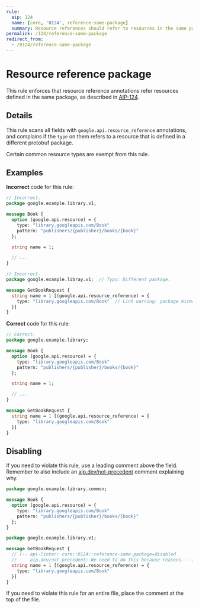 ```yaml
---
rule:
  aip: 124
  name: [core, '0124', reference-same-package]
  summary: Resource references should refer to resources in the same package.
permalink: /124/reference-same-package
redirect_from:
  - /0124/reference-same-package
---
```


# Resource reference package

This rule enforces that resource reference annotations refer resources defined
in the same package, as described in [AIP-124][].

## Details

This rule scans all fields with `google.api.resource_reference` annotations,
and complains if the `type` on them refers to a resource that is defined in a
different protobuf package.

Certain common resource types are exempt from this rule.

## Examples

**Incorrect** code for this rule:

```proto
// Incorrect.
package google.example.library.v1;

message Book {
  option (google.api.resource) = {
    type: "library.googleapis.com/Book"
    pattern: "publishers/{publisher}/books/{book}"
  };

  string name = 1;

  // ...
}
```

```proto
// Incorrect.
package google.example.libray.v1;  // Typo: Different package.

message GetBookRequest {
  string name = 1 [(google.api.resource_reference) = {
    type: "library.googleapis.com/Book"  // Lint warning: package mismatch.
  }]
}
```

**Correct** code for this rule:

```proto
// Correct.
package google.example.library;

message Book {
  option (google.api.resource) = {
    type: "library.googleapis.com/Book"
    pattern: "publishers/{publisher}/books/{book}"
  };

  string name = 1;

  // ...
}

message GetBookRequest {
  string name = 1 [(google.api.resource_reference) = {
    type: "library.googleapis.com/Book"
  }]
}
```

## Disabling

If you need to violate this rule, use a leading comment above the field.
Remember to also include an [aip.dev/not-precedent][] comment explaining why.

```proto
package google.example.library.common;

message Book {
  option (google.api.resource) = {
    type: "library.googleapis.com/Book"
    pattern: "publishers/{publisher}/books/{book}"
  };
}
```

```proto
package google.example.library.v1;

message GetBookRequest {
  // (-- api-linter: core::0124::reference-same-package=disabled
  //     aip.dev/not-precedent: We need to do this because reasons. --)
  string name = 1 [(google.api.resource_reference) = {
    type: "library.googleapis.com/Book"
  }]
}
```

If you need to violate this rule for an entire file, place the comment at the
top of the file.

[aip-124]: http://aip.dev/124
[aip.dev/not-precedent]: https://aip.dev/not-precedent

